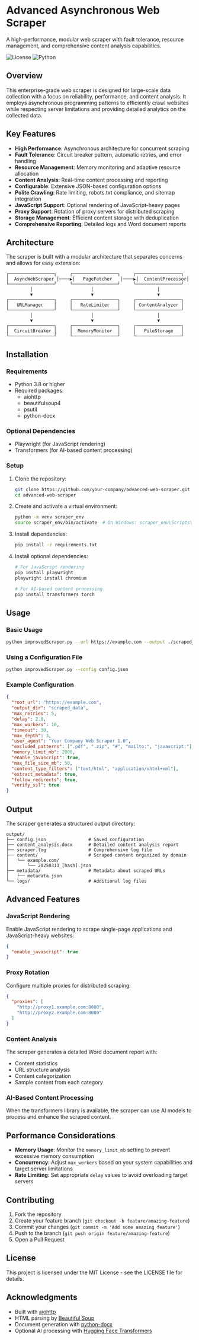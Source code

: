 # Advanced Asynchronous Web Scraper

A high-performance, modular web scraper with fault tolerance, resource management, and comprehensive content analysis capabilities.

![License](https://img.shields.io/badge/license-MIT-blue.svg)
![Python](https://img.shields.io/badge/python-3.8%2B-blue)

## Overview

This enterprise-grade web scraper is designed for large-scale data collection with a focus on reliability, performance, and content analysis. It employs asynchronous programming patterns to efficiently crawl websites while respecting server limitations and providing detailed analytics on the collected data.

## Key Features

- **High Performance**: Asynchronous architecture for concurrent scraping
- **Fault Tolerance**: Circuit breaker pattern, automatic retries, and error handling
- **Resource Management**: Memory monitoring and adaptive resource allocation
- **Content Analysis**: Real-time content processing and reporting
- **Configurable**: Extensive JSON-based configuration options
- **Polite Crawling**: Rate limiting, robots.txt compliance, and sitemap integration
- **JavaScript Support**: Optional rendering of JavaScript-heavy pages
- **Proxy Support**: Rotation of proxy servers for distributed scraping
- **Storage Management**: Efficient content storage with deduplication
- **Comprehensive Reporting**: Detailed logs and Word document reports

## Architecture

The scraper is built with a modular architecture that separates concerns and allows for easy extension:

```
┌─────────────────┐     ┌─────────────────┐     ┌─────────────────┐
│  AsyncWebScraper │────▶│   PageFetcher   │────▶│  ContentProcessor│
└─────────────────┘     └─────────────────┘     └─────────────────┘
         │                      │                        │
         ▼                      ▼                        ▼
┌─────────────────┐     ┌─────────────────┐     ┌─────────────────┐
│   URLManager    │     │   RateLimiter   │     │ ContentAnalyzer │
└─────────────────┘     └─────────────────┘     └─────────────────┘
         │                      │                        │
         ▼                      ▼                        ▼
┌─────────────────┐     ┌─────────────────┐     ┌─────────────────┐
│  CircuitBreaker │     │  MemoryMonitor  │     │   FileStorage   │
└─────────────────┘     └─────────────────┘     └─────────────────┘
```

## Installation

### Requirements

- Python 3.8 or higher
- Required packages:
  - aiohttp
  - beautifulsoup4
  - psutil
  - python-docx

### Optional Dependencies

- Playwright (for JavaScript rendering)
- Transformers (for AI-based content processing)

### Setup

1. Clone the repository:
   ```bash
   git clone https://github.com/your-company/advanced-web-scraper.git
   cd advanced-web-scraper
   ```

2. Create and activate a virtual environment:
   ```bash
   python -m venv scraper_env
   source scraper_env/bin/activate  # On Windows: scraper_env\Scripts\activate
   ```

3. Install dependencies:
   ```bash
   pip install -r requirements.txt
   ```

4. Install optional dependencies:
   ```bash
   # For JavaScript rendering
   pip install playwright
   playwright install chromium
   
   # For AI-based content processing
   pip install transformers torch
   ```

## Usage

### Basic Usage

```bash
python improvedScraper.py --url https://example.com --output ./scraped_data
```

### Using a Configuration File

```bash
python improvedScraper.py --config config.json
```

### Example Configuration

```json
{
  "root_url": "https://example.com",
  "output_dir": "scraped_data",
  "max_retries": 5,
  "delay": 2.0,
  "max_workers": 10,
  "timeout": 30,
  "max_depth": 3,
  "user_agent": "Your Company Web Scraper 1.0",
  "excluded_patterns": [".pdf", ".zip", "#", "mailto:", "javascript:"],
  "memory_limit_mb": 2000,
  "enable_javascript": true,
  "max_file_size_mb": 50,
  "content_type_filters": ["text/html", "application/xhtml+xml"],
  "extract_metadata": true,
  "follow_redirects": true,
  "verify_ssl": true
}
```

## Output

The scraper generates a structured output directory:

```
output/
├── config.json                # Saved configuration
├── content_analysis.docx      # Detailed content analysis report
├── scraper.log                # Comprehensive log file
├── content/                   # Scraped content organized by domain
│   └── example.com/
│       └── 20250313_[hash].json
├── metadata/                  # Metadata about scraped URLs
│   └── metadata.json
└── logs/                      # Additional log files
```

## Advanced Features

### JavaScript Rendering

Enable JavaScript rendering to scrape single-page applications and JavaScript-heavy websites:

```json
{
  "enable_javascript": true
}
```

### Proxy Rotation

Configure multiple proxies for distributed scraping:

```json
{
  "proxies": [
    "http://proxy1.example.com:8080",
    "http://proxy2.example.com:8080"
  ]
}
```

### Content Analysis

The scraper generates a detailed Word document report with:

- Content statistics
- URL structure analysis
- Content categorization
- Sample content from each category

### AI-Based Content Processing

When the transformers library is available, the scraper can use AI models to process and enhance the scraped content.

## Performance Considerations

- **Memory Usage**: Monitor the `memory_limit_mb` setting to prevent excessive memory consumption
- **Concurrency**: Adjust `max_workers` based on your system capabilities and target server limitations
- **Rate Limiting**: Set appropriate `delay` values to avoid overloading target servers

## Contributing

1. Fork the repository
2. Create your feature branch (`git checkout -b feature/amazing-feature`)
3. Commit your changes (`git commit -m 'Add some amazing feature'`)
4. Push to the branch (`git push origin feature/amazing-feature`)
5. Open a Pull Request

## License

This project is licensed under the MIT License - see the LICENSE file for details.

## Acknowledgments

- Built with [aiohttp](https://docs.aiohttp.org/)
- HTML parsing by [Beautiful Soup](https://www.crummy.com/software/BeautifulSoup/)
- Document generation with [python-docx](https://python-docx.readthedocs.io/)
- Optional AI processing with [Hugging Face Transformers](https://huggingface.co/transformers/)
